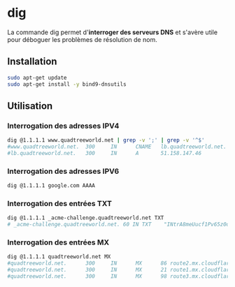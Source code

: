 # dig

La commande dig permet d'**interroger des serveurs DNS** et s'avère utile pour déboguer les problèmes de résolution de nom.

## Installation

```bash
sudo apt-get update
sudo apt-get install -y bind9-dnsutils
```

## Utilisation

### Interrogation des adresses IPV4

```bash
dig @1.1.1.1 www.quadtreeworld.net | grep -v ';' | grep -v '^$'
#www.quadtreeworld.net.  300     IN      CNAME   lb.quadtreeworld.net.
#lb.quadtreeworld.net.   300     IN      A       51.158.147.46
```

### Interrogation des adresses IPV6

```bash
dig @1.1.1.1 google.com AAAA
```

### Interrogation des entrées TXT

```bash
dig @1.1.1.1 _acme-challenge.quadtreeworld.net TXT
# _acme-challenge.quadtreeworld.net. 60 IN TXT    "INtrA8meUucf1Pv65z0d4H0B13fsx_nEdDf68X1CwqY"
```

### Interrogation des entrées MX

```bash
dig @1.1.1.1 quadtreeworld.net MX
#quadtreeworld.net.      300     IN      MX      86 route2.mx.cloudflare.net.
#quadtreeworld.net.      300     IN      MX      21 route1.mx.cloudflare.net.
#quadtreeworld.net.      300     IN      MX      98 route3.mx.cloudflare.net.
```
